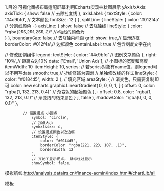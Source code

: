1.目的
    可视化面板布局适配屏幕
    利用Echarts实现柱状图展示
yAxis/xAxis:
                axisTick: {
                    show: false // 去除刻度线
                },
                axisLabel: {
                    textStyle: {
                    color: '#4c9bfd', // 文本颜色
                     fontSize: 12
                    }
                },
                splitLine: {
                    lineStyle: {
                        color: '#012f4a' // 分割线颜色
                    }
                }
                axisLine: {
                    show: false // 去除轴线
                    lineStyle: {
                            color: "rgba(255,255,255,.2)" //x轴线的颜色为   
                        }
                },
                boundaryGap: false,// 去除轴内间距
grid:
                show: true,// 显示边框
                borderColor: '#012f4a',// 边框颜色
                containLabel: true // 包含刻度文字在内

// 修改图例组件
legend: 
                textStyle: {
                    color: '#4c9bfd' // 图例文字颜色
                },
                right: '10%',// 距离右边10%
                data: ['Email', 'Union Ads'],
            // 小图标的宽度和高度
                itemWidth: 10,
                itemHeight: 10,
 series:
            // 若series对象有name值，则legend可以不用写data
                smooth: true,// 折线修饰为圆滑
            // 单独修改线的样式
                lineStyle: {
                    color: "#0184d5",
                    width: 2 
                },
                 // 填充区域
                areaStyle: {
                    // 渐变色，只需要复制即可
                    color: new echarts.graphic.LinearGradient(
                    0,
                    0,
                    0,
                    1,
                    [
                        {
                        offset: 0,
                        color: "rgba(1, 132, 213, 0.4)"   // 渐变色的起始颜色
                        },
                        {
                        offset: 0.8,
                        color: "rgba(1, 132, 213, 0.1)"   // 渐变线的结束颜色
                        }
                    ],
                    false
                    ),
                    shadowColor: "rgba(0, 0, 0, 0.1)"
                },

            // 设置拐点 小圆点
                symbol: "circle",
                // 拐点大小
                symbolSize: 8,
                // 设置拐点颜色以及边框
                itemStyle: {
                    color: "#0184d5",
                    borderColor: "rgba(221, 220, 107, .1)",
                    borderWidth: 12
                },
                // 开始不显示拐点， 鼠标经过显示
                showSymbol: false,


模拟航线:http://analysis.datains.cn/finance-admin/index.html#/chartLib/all

模板
 <script>
(function () {
        // 1.实例化对象
        var myChart = echarts.init(document.querySelector('.pie2 .chart'));
        // 2.指定配置项和数据
        var option = {
                //写图片内容
        };
        // 3.把配置项给实例对象
        myChart.setOption(option);

        // 4. 让图表跟随屏幕自动的去适应
        window.addEventListener("resize", function () {
            myChart.resize();
        });
    })();
</script>